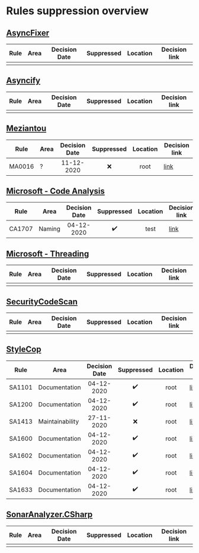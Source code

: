 # Rules suppression overview

## [AsyncFixer](http://www.asyncfixer.com)

| Rule        | Area              | Decision Date | Suppressed | Location | Decision link |
| ----------- |-------------------|:-------------:|:----------:|:--------:|---------------|
|             |                   |               |            |          |               |

## [Asyncify](https://github.com/hvanbakel/Asyncify-CSharp)

| Rule        | Area              | Decision Date | Suppressed | Location | Decision link |
| ----------- |-------------------|:-------------:|:----------:|:--------:|---------------|
|             |                   |               |            |          |               |

## [Meziantou](https://www.meziantou.net/enforcing-asynchronous-code-good-practices-using-a-roslyn-analyzer.htm)

| Rule        | Area              | Decision Date | Suppressed | Location | Decision link |
| ----------- |-------------------|:-------------:|:----------:|:--------:|---------------|
| MA0016      | ?                 | 11-12-2020    | ❌        | root     | [link](/documentation/CodeAnalyzersRules/Meziantou/MA0016.md) |

## [Microsoft - Code Analysis](https://docs.microsoft.com/en-us/dotnet/fundamentals/code-analysis/quality-rules)

| Rule        | Area              | Decision Date | Suppressed | Location | Decision link |
| ----------- |-------------------|:-------------:|:----------:|:--------:|---------------|
| CA1707      | Naming            | 04-12-2020    | ✔️        | test     | [link](/documentation/CodeAnalyzersRules/MicrosoftCodeAnalysis/CA1707.md) |

## [Microsoft - Threading](https://github.com/microsoft/vs-threading/blob/master/doc/analyzers/index.md)

| Rule        | Area              | Decision Date | Suppressed | Location | Decision link |
| ----------- |-------------------|:-------------:|:----------:|:--------:|---------------|
|             |                   |               |            |          |               |

## [SecurityCodeScan](https://security-code-scan.github.io)

| Rule        | Area              | Decision Date | Suppressed | Location | Decision link |
| ----------- |-------------------|:-------------:|:----------:|:--------:|---------------|
|             |                   |               |            |          |               |

## [StyleCop](https://github.com/DotNetAnalyzers/StyleCopAnalyzers)

| Rule        | Area              | Decision Date | Suppressed | Location | Decision link |
| ----------- |-------------------|:-------------:|:----------:|:--------:|---------------|
| SA1101      | Documentation     | 04-12-2020    | ✔️        | root     | [link](/documentation/CodeAnalyzersRules/StyleCop/SA1101.md) |
| SA1200      | Documentation     | 04-12-2020    | ✔️        | root     | [link](/documentation/CodeAnalyzersRules/StyleCop/SA1200.md) |
| SA1413      | Maintainability   | 27-11-2020    | ❌        | root     | [link](/documentation/CodeAnalyzersRules/StyleCop/SA1413.md) |
| SA1600      | Documentation     | 04-12-2020    | ✔️        | root     | [link](/documentation/CodeAnalyzersRules/StyleCop/SA1600.md) |
| SA1602      | Documentation     | 04-12-2020    | ✔️        | root     | [link](/documentation/CodeAnalyzersRules/StyleCop/SA1602.md) |
| SA1604      | Documentation     | 04-12-2020    | ✔️        | root     | [link](/documentation/CodeAnalyzersRules/StyleCop/SA1604.md) |
| SA1633      | Documentation     | 04-12-2020    | ✔️        | root     | [link](/documentation/CodeAnalyzersRules/StyleCop/SA1633.md) |

## [SonarAnalyzer.CSharp](https://rules.sonarsource.com/csharp)

| Rule        | Area              | Decision Date | Suppressed | Location | Decision link |
| ----------- |-------------------|:-------------:|:----------:|:--------:|---------------|
|             |                   |               |            |          |               |
